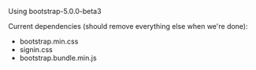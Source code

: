 Using bootstrap-5.0.0-beta3

Current dependencies (should remove everything else when we're done):
* bootstrap.min.css
* signin.css
* bootstrap.bundle.min.js
